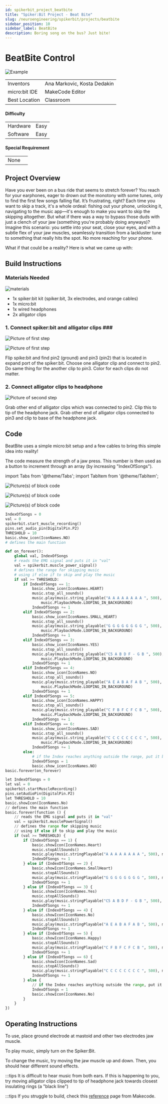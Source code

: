 ```yaml
---
id: spikerbit_project_beatbite
title: "Spiker:Bit Project - Beat Bite"
slug: /neuroengineering/spikerbit/projects/beatbite
sidebar_position: 10
sidebar_label: BeatBite
description: Boring song on the bus? Just bite!
---
```




# BeatBite Control #
![Example](./HeadDisplayBeatBite.png)

|     |       |
|--------------|--------------
| Inventors     | Ana Markovic, Kosta Dedakin
| micro:bit IDE     | MakeCode Editor
| Best Location     | Classroom  

#### Difficulty ####

|     |       |
|--------------|--------------
| Hardware     | Easy           
| Software     | Easy


#### Special Requirement ####
|     |       |
|--------------|--------------
| None  |

## Project Overview ##
Have you ever been on a bus ride that seems to stretch forever? You reach for your earphones, eager to drown out the monotony with some tunes, only to find the first few songs falling flat. It’s frustrating, right? Each time you want to skip a track, it's a whole ordeal: fishing out your phone, unlocking it, navigating to the music app—it's enough to make you want to skip the skipping altogether. But what if there was a way to bypass those duds with just a clench of your jaw (something you're probably doing anyways)? Imagine this scenario: you settle into your seat, close your eyes, and with a subtle flex of your jaw muscles,  seamlessly transition from a lackluster tune to something that really hits the spot. No more reaching for your phone.

What if that could be a reality? Here is what we came up with:

## Build Instructions ##

### Materials Needed ###
![materials](./materials.png)

- 1x spiker:bit kit (spiker:bit, 3x electrodes, and orange cables)
- 1x micro:bit
- 1x wired headphones
- 2x alligator clips
  
<!-- Optional
3D printer for printing plastic belt clips to store our micro:bit and wires -->

### 1. Connect spiker:bit and alligator clips ### ###
![Picture of first step](./step1.1.png)

![Picture of first step](./step1.2.png)

Flip spike:bit and find pin2 (ground) and pin3 (pin2) that is located in expand port of the spiker:bit. 
Choose one alligator clip and connect to pin2. Do same thing for the another clip to pin3. Color for each clips do not matter.

### 2. Connect alligator clips to headphone ###
![Picture of second step](./step2.png)

Grab other end of alligator clips which was connected to pin2. Clip this to tip of the headphone jack. Grab other end of alligator clips connected to pin3 and clip to base of the headphone jack.

## Code ##

BeatBite uses a simple micro:bit setup and a few cables to bring this simple idea into reality!

The code measure the strength of a jaw press. This number is then used as a button to increment through an array (by increasing "IndexOfSongs"). 

import Tabs from '@theme/Tabs';
import TabItem from '@theme/TabItem';

<Tabs>
  <TabItem value="Block" label="Block Code">

  ![Picture(s) of block code](./block_code1.png)

  ![Picture(s) of block code](./block_code2.png)

  ![Picture(s) of block code](./block_code3.png)

  </TabItem>

  <TabItem value="Python" label="Python" default>

  ```py title="BeatBite"
  IndexOfSongs = 0
  val = 0
  spikerbit.start_muscle_recording()
  pins.set_audio_pin(DigitalPin.P2)
  THRESHOLD = 10
  basic.show_icon(IconNames.NO)
  # defines the main function

  def on_forever():
      global val, IndexOfSongs
      # reads the EMG signal and puts it in "val"
      val = spikerbit.muscle_power_signal()
      # defines the range for skipping music
      # using if else if to skip and play the music
      if val >= THRESHOLD:
          if IndexOfSongs == 1:
              basic.show_icon(IconNames.HEART)
              music.stop_all_sounds()
              music.play(music.string_playable("A A A A A A A A ", 500),
                  music.PlaybackMode.LOOPING_IN_BACKGROUND)
              IndexOfSongs += 1
          elif IndexOfSongs == 2:
              basic.show_icon(IconNames.SMALL_HEART)
              music.stop_all_sounds()
              music.play(music.string_playable("G G G G G G G G ", 500),
                  music.PlaybackMode.LOOPING_IN_BACKGROUND)
              IndexOfSongs += 1
          elif IndexOfSongs == 3:
              basic.show_icon(IconNames.YES)
              music.stop_all_sounds()
              music.play(music.string_playable("C5 A B D F - G B ", 500),
                  music.PlaybackMode.LOOPING_IN_BACKGROUND)
              IndexOfSongs += 1
          elif IndexOfSongs == 4:
              basic.show_icon(IconNames.NO)
              music.stop_all_sounds()
              music.play(music.string_playable("A E A B A F A B ", 500),
                  music.PlaybackMode.LOOPING_IN_BACKGROUND)
              IndexOfSongs += 1
          elif IndexOfSongs == 5:
              basic.show_icon(IconNames.HAPPY)
              music.stop_all_sounds()
              music.play(music.string_playable("C F B F C F C B ", 500),
                  music.PlaybackMode.LOOPING_IN_BACKGROUND)
              IndexOfSongs += 1
          elif IndexOfSongs == 6:
              basic.show_icon(IconNames.SAD)
              music.stop_all_sounds()
              music.play(music.string_playable("C C C C C C C C ", 500),
                  music.PlaybackMode.LOOPING_IN_BACKGROUND)
              IndexOfSongs += 1
          else:
              # if the Index reaches anything outside the range, put it back on track
              IndexOfSongs = 1
              basic.show_icon(IconNames.NO)
  basic.forever(on_forever)

  ```
  </TabItem>

  <TabItem value="Js" label="Js">

  ```py title="BeatBite"
  let IndexOfSongs = 0
  let val = 0
  spikerbit.startMuscleRecording()
  pins.setAudioPin(DigitalPin.P2)
  let THRESHOLD = 10
  basic.showIcon(IconNames.No)
  // defines the main function
  basic.forever(function () {
      // reads the EMG signal and puts it in "val"
      val = spikerbit.musclePowerSignal()
      // defines the range for skipping music
      // using if else if to skip and play the music
      if (val >= THRESHOLD) {
          if (IndexOfSongs == 1) {
              basic.showIcon(IconNames.Heart)
              music.stopAllSounds()
              music.play(music.stringPlayable("A A A A A A A A ", 500), music.PlaybackMode.LoopingInBackground)
              IndexOfSongs += 1
          } else if (IndexOfSongs == 2) {
              basic.showIcon(IconNames.SmallHeart)
              music.stopAllSounds()
              music.play(music.stringPlayable("G G G G G G G G ", 500), music.PlaybackMode.LoopingInBackground)
              IndexOfSongs += 1
          } else if (IndexOfSongs == 3) {
              basic.showIcon(IconNames.Yes)
              music.stopAllSounds()
              music.play(music.stringPlayable("C5 A B D F - G B ", 500), music.PlaybackMode.LoopingInBackground)
              IndexOfSongs += 1
          } else if (IndexOfSongs == 4) {
              basic.showIcon(IconNames.No)
              music.stopAllSounds()
              music.play(music.stringPlayable("A E A B A F A B ", 500), music.PlaybackMode.LoopingInBackground)
              IndexOfSongs += 1
          } else if (IndexOfSongs == 5) {
              basic.showIcon(IconNames.Happy)
              music.stopAllSounds()
              music.play(music.stringPlayable("C F B F C F C B ", 500), music.PlaybackMode.LoopingInBackground)
              IndexOfSongs += 1
          } else if (IndexOfSongs == 6) {
              basic.showIcon(IconNames.Sad)
              music.stopAllSounds()
              music.play(music.stringPlayable("C C C C C C C C ", 500), music.PlaybackMode.LoopingInBackground)
              IndexOfSongs += 1
          } else {
              // if the Index reaches anything outside the range, put it back on track
              IndexOfSongs = 1
              basic.showIcon(IconNames.No)
          }
      }
  })

  ```
  </TabItem>
</Tabs>

## Operating Instructions ##

To use, place ground electrode at mastoid and other two electrodes jaw muscle.

To play music, simply turn on the Spiker:Bit.

To change the music, try moving the jaw muscle up and down. Then, you should hear different sound effects.

:::tips
It is difficult to hear music from both ears. If this is happening to you, try moving alligator clips clipped to tip of headphone jack towards closest insulating rings (a "black line")

:::tips
If you struggle to build, check this [reference](https://microbit.org/projects/make-it-code-it/make-some-noise/) page from Makecode.
